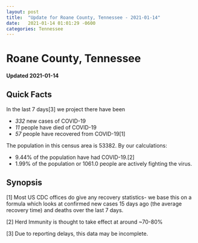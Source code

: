 ```yaml
---
layout: post
title:  "Update for Roane County, Tennessee - 2021-01-14"
date:   2021-01-14 01:01:29 -0600
categories: Tennessee
---
```


# Roane County, Tennessee
#### Updated 2021-01-14

## Quick Facts

In the last 7 days[3] we project there have been
- *332* new cases of COVID-19
- *11* people have died of COVID-19
- *57* people have recovered from COVID-19[1]

The population in this census area is 53382. By our calculations:
- 9.44% of the population have had COVID-19.[2]
- 1.99% of the population or 1061.0 people are actively fighting the virus.

## Synopsis




[1] Most US CDC offices do give any recovery statistics- we base this on a formula which looks at confirmed new cases
15 days ago (the average recovery time) and deaths over the last 7 days.

[2] Herd Immunity is thought to take effect at around ~70-80%

[3] Due to reporting delays, this data may be incomplete.
 
    